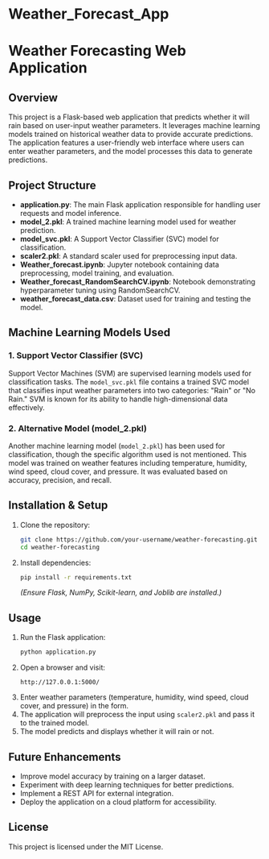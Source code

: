 # Weather_Forecast_App
# Weather Forecasting Web Application

## Overview
This project is a Flask-based web application that predicts whether it will rain based on user-input weather parameters. It leverages machine learning models trained on historical weather data to provide accurate predictions. The application features a user-friendly web interface where users can enter weather parameters, and the model processes this data to generate predictions.

## Project Structure
- **application.py**: The main Flask application responsible for handling user requests and model inference.
- **model_2.pkl**: A trained machine learning model used for weather prediction.
- **model_svc.pkl**: A Support Vector Classifier (SVC) model for classification.
- **scaler2.pkl**: A standard scaler used for preprocessing input data.
- **Weather_forecast.ipynb**: Jupyter notebook containing data preprocessing, model training, and evaluation.
- **Weather_forecast_RandomSearchCV.ipynb**: Notebook demonstrating hyperparameter tuning using RandomSearchCV.
- **weather_forecast_data.csv**: Dataset used for training and testing the model.

## Machine Learning Models Used
### **1. Support Vector Classifier (SVC)**
Support Vector Machines (SVM) are supervised learning models used for classification tasks. The `model_svc.pkl` file contains a trained SVC model that classifies input weather parameters into two categories: "Rain" or "No Rain." SVM is known for its ability to handle high-dimensional data effectively.

### **2. Alternative Model (model_2.pkl)**
Another machine learning model (`model_2.pkl`) has been used for classification, though the specific algorithm used is not mentioned. This model was trained on weather features including temperature, humidity, wind speed, cloud cover, and pressure. It was evaluated based on accuracy, precision, and recall.

## Installation & Setup
1. Clone the repository:
   ```sh
   git clone https://github.com/your-username/weather-forecasting.git
   cd weather-forecasting
   ```
2. Install dependencies:
   ```sh
   pip install -r requirements.txt
   ```
   *(Ensure Flask, NumPy, Scikit-learn, and Joblib are installed.)*

## Usage
1. Run the Flask application:
   ```sh
   python application.py
   ```
2. Open a browser and visit:
   ```
   http://127.0.0.1:5000/
   ```
3. Enter weather parameters (temperature, humidity, wind speed, cloud cover, and pressure) in the form.
4. The application will preprocess the input using `scaler2.pkl` and pass it to the trained model.
5. The model predicts and displays whether it will rain or not.

## Future Enhancements
- Improve model accuracy by training on a larger dataset.
- Experiment with deep learning techniques for better predictions.
- Implement a REST API for external integration.
- Deploy the application on a cloud platform for accessibility.

## License
This project is licensed under the MIT License.

